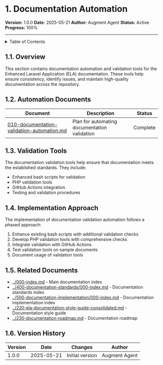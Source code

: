 # 1. Documentation Automation

**Version:** 1.0.0
**Date:** 2025-05-21
**Author:** Augment Agent
**Status:** Active
**Progress:** 100%

---

<details>
<summary>Table of Contents</summary>

- [1.1. Overview](#11-overview)
- [1.2. Automation Documents](#12-automation-documents)
- [1.3. Validation Tools](#13-validation-tools)
- [1.4. Implementation Approach](#14-implementation-approach)
- [1.5. Related Documents](#15-related-documents)
- [1.6. Version History](#16-version-history)

</details>

## 1.1. Overview

This section contains documentation automation and validation tools for the Enhanced Laravel Application (ELA) documentation. These tools help ensure consistency, identify issues, and maintain high-quality documentation across the repository.

## 1.2. Automation Documents

| Document | Description | Status |
|----------|-------------|--------|
| [010-documentation-validation-automation.md](010-documentation-validation-automation.md) | Plan for automating documentation validation | Complete |

## 1.3. Validation Tools

The documentation validation tools help ensure that documentation meets the established standards. They include:

- Enhanced bash scripts for validation
- PHP validation tools
- GitHub Actions integration
- Testing and validation procedures

## 1.4. Implementation Approach

The implementation of documentation validation automation follows a phased approach:

1. Enhance existing bash scripts with additional validation checks
2. Develop PHP validation tools with comprehensive checks
3. Integrate validation with GitHub Actions
4. Test validation tools on sample documents
5. Document usage of validation tools

## 1.5. Related Documents

- [../000-index.md](../000-index.md) - Main documentation index
- [../400-documentation-standards/000-index.md](../400-documentation-standards/000-index.md) - Documentation standards index
- [../500-documentation-implementation/000-index.md](../500-documentation-implementation/000-index.md) - Documentation implementation index
- [../220-ela-documentation-style-guide-consolidated.md](../220-ela-documentation-style-guide-consolidated.md) - Documentation style guide
- [../230-documentation-roadmap.md](../230-documentation-roadmap.md) - Documentation roadmap

## 1.6. Version History

| Version | Date | Changes | Author |
|---------|------|---------|--------|
| 1.0.0 | 2025-05-21 | Initial version | Augment Agent |
